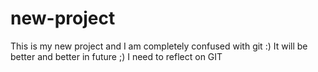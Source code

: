 # new-project
This is my new project
and I am completely confused with git :)
It will be better and better in future ;)
I need to reflect on GIT
